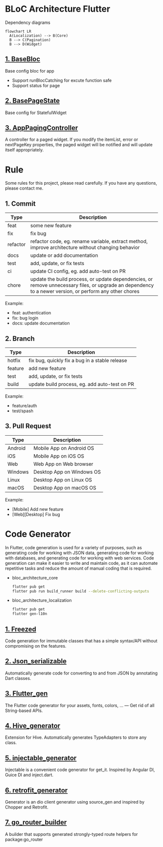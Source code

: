 # BLoC Architecture Flutter

Dependency diagrams

```mermaid
flowchart LR
  A(Localization) --> B(Core)
  B --> C(Pagination)
  B --> D(Widget)
```

## [1. BaseBloc](./bloc_architecture_core/lib/base/bloc/base_bloc.dart)

Base config bloc for app

- Support runBlocCatching for excute function safe
- Support status for page

## [2. BasePageState](./bloc_architecture_core/lib/base/base_page_state.dart)

Base config for StatefulWidget

## [3. AppPagingController](./bloc_architecture_core/lib/base/pagination/app_paging_controller.dart)

A controller for a paged widget.
If you modify the itemList, error or nextPageKey properties, the paged widget will be notified and will update itself appropriately.

# Rule

Some rules for this project, please read carefully. If you have any questions, please contact me.

## 1. Commit

| Type     | Description                                                                                                                                             |
| -------- | ------------------------------------------------------------------------------------------------------------------------------------------------------- |
| feat     | some new feature                                                                                                                                        |
| fix      | fix bug                                                                                                                                                 |
| refactor | refactor code, eg. rename variable, extract method, improve architecture without changing behavior                                                      |
| docs     | update or add documentation                                                                                                                             |
| test     | add, update, or fix tests                                                                                                                               |
| ci       | update CI config, eg. add auto-test on PR                                                                                                               |
| chore    | update the build process, or update dependencies, or remove unnecessary files, or upgrade an dependency to a newer version, or perform any other chores |

Example:

- feat: authentication
- fix: bug login
- docs: update documentation

## 2. Branch

| Type    | Description                                    |
| ------- | ---------------------------------------------- |
| hotfix  | fix bug, quickly fix a bug in a stable release |
| feature | add new feature                                |
| test    | add, update, or fix tests                      |
| build   | update build process, eg. add auto-test on PR  |

Example:

- feature/auth
- test/spash

## 3. Pull Request

| Type    | Description               |
| ------- | ------------------------- |
| Android | Mobile App on Android OS  |
| iOS     | Mobile App on iOS OS      |
| Web     | Web App on Web browser    |
| Windows | Desktop App on Windows OS |
| Linux   | Desktop App on Linux OS   |
| macOS   | Desktop App on macOS OS   |

Example:

- [Mobile] Add new feature
- [Web][Desktop] Fix bug

# Code Generator

In Flutter, code generation is used for a variety of purposes, such as generating code for working with JSON data, generating code for working with databases, and generating code for working with web services. Code generation can make it easier to write and maintain code, as it can automate repetitive tasks and reduce the amount of manual coding that is required.

- bloc_architecture_core
  ```bash
  flutter pub get
  flutter pub run build_runner build --delete-conflicting-outputs
  ```
- bloc_architecture_localization
  ```bash
  flutter pub get
  flutter gen-l10n
  ```

## [1. Freezed](https://pub.dev/packages/freezed)

Code generation for immutable classes that has a simple syntax/API without compromising on the features.

## [2. Json_serializable](https://pub.dev/packages/json_serializable)

Automatically generate code for converting to and from JSON by annotating Dart classes.

## [3. Flutter_gen](https://pub.dev/packages/flutter_gen)

The Flutter code generator for your assets, fonts, colors, … — Get rid of all String-based APIs.

## [4. Hive_generator](https://pub.dev/packages/hive_generator)

Extension for Hive. Automatically generates TypeAdapters to store any class.

## [5. injectable_generator](https://pub.dev/packages/injectable_generator)

Injectable is a convenient code generator for get_it. Inspired by Angular DI, Guice DI and inject.dart.

## [6. retrofit_generator](https://pub.dev/packages/retrofit_generator)

Generator is an dio client generator using source_gen and inspired by Chopper and Retrofit.

## [7. go_router_builder](https://pub.dev/packages/go_router_builder)

A builder that supports generated strongly-typed route helpers for package:go_router
